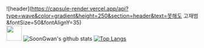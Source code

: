 ![header](https://capsule-render.vercel.app/api?type=wave&color=gradient&height=250&section=header&text=못해도 고재범&fontSize=50&fontAlignY=35)
<br/>
<img src="https://github.githubassets.com/images/mona-whisper.gif" style="width:40px;"/>
![SoonGwan's github stats](https://github-readme-stats.vercel.app/api?username=gojaebeom&show_icons=true&hide_border=true&count_private=true)
[![Top Langs](https://github-readme-stats.vercel.app/api/top-langs/?username=gojaebeom&hide=html,CSS&count_private=true)](https://github.com/anuraghazra/github-readme-stats)

